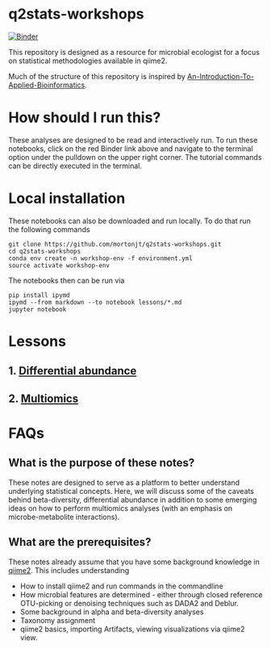 # q2stats-workshops
[![Binder](https://mybinder.org/badge_logo.svg)](https://mybinder.org/v2/gh/mortonjt/q2stats-workshops/HEAD)


This repository is designed as a resource for microbial ecologist for a focus on statistical methodologies available in qiime2.

Much of the structure of this repository is inspired by [An-Introduction-To-Applied-Bioinformatics](https://github.com/applied-bioinformatics/An-Introduction-To-Applied-Bioinformatics).

# How should I run this?
These analyses are designed to be read and interactively run.  To run these notebooks, click on the red Binder link above and navigate to the terminal option under the pulldown on the upper right corner.  The tutorial commands can be directly executed in the terminal.

# Local installation
These notebooks can also be downloaded and run locally.  To do that run the following commands

```
git clone https://github.com/mortonjt/q2stats-workshops.git
cd q2stats-workshops
conda env create -n workshop-env -f environment.yml
source activate workshop-env
```

The notebooks then can be run via

```
pip install ipymd
ipymd --from markdown --to notebook lessons/*.md
jupyter notebook
```

# Lessons
## 1. [Differential abundance](https://github.com/mortonjt/q2stats-workshops/blob/master/lessons/differential-abundance.md)
## 2. [Multiomics](https://github.com/mortonjt/q2stats-workshops/blob/master/lessons/multiomics.md)


# FAQs
## What is the purpose of these notes?
These notes are designed to serve as a platform to better understand underlying statistical concepts. Here, we will discuss some of the caveats behind beta-diversity, differential abundance in addition to some emerging ideas on how to perform multiomics analyses (with an emphasis on microbe-metabolite interactions).

## What are the prerequisites?
These notes already assume that you have some background knowledge in [qiime2](https://qiime2.org/).
This includes understanding
 - How to install qiime2 and run commands in the commandline
 - How microbial features are determined - either through closed reference OTU-picking or denoising techniques such as DADA2 and Deblur.
 - Some background in alpha and beta-diversity analyses
 - Taxonomy assignment
 - qiime2 basics, importing Artifacts, viewing visualizations via qiime2 view.
